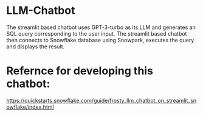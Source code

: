 # LLM-Chatbot
The streamlit based chatbot uses GPT-3-turbo as its LLM and generates an SQL query corresponding to the user input.
The streamlit based chatbot then connects to Snowflake database using Snowpark, executes the query and displays the result.

# Refernce for developing this chatbot:
https://quickstarts.snowflake.com/guide/frosty_llm_chatbot_on_streamlit_snowflake/index.html
